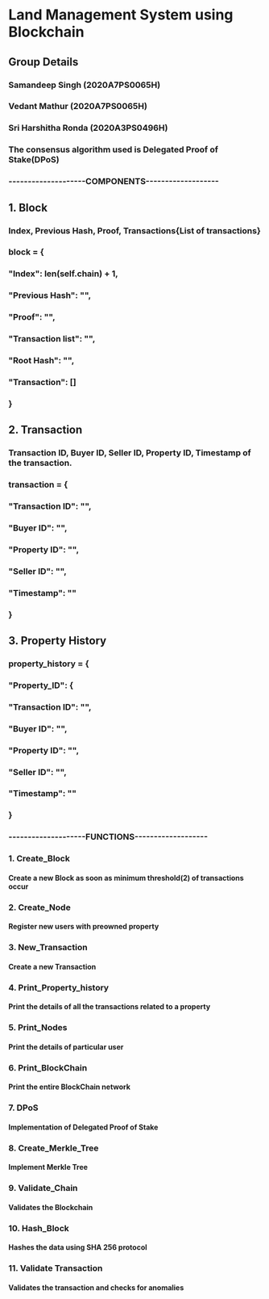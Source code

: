 # Land Management System using Blockchain

## Group Details
### Samandeep Singh (2020A7PS0065H)
### Vedant Mathur (2020A7PS0065H)
### Sri Harshitha Ronda (2020A3PS0496H)

### The consensus algorithm used is Delegated Proof of Stake(DPoS)

### --------------------COMPONENTS-------------------
## 1. Block
### Index, Previous Hash, Proof, Transactions{List of transactions}
### block = {
### "Index": len(self.chain) + 1,
### "Previous Hash": "",
### "Proof": "",
### "Transaction list": "",
### "Root Hash": "",
### "Transaction": []
### }
###
## 2. Transaction
### Transaction ID, Buyer ID, Seller ID, Property ID, Timestamp of the transaction.
### transaction = {
### "Transaction ID": "",
### "Buyer ID": "",
### "Property ID": "",
### "Seller ID": "",
###
### "Timestamp": ""
### }
###
## 3. Property History
### property_history = {
### "Property_ID": {
### "Transaction ID": "",
### "Buyer ID": "",
### "Property ID": "",
### "Seller ID": "",
###
### "Timestamp": ""
### }

### --------------------FUNCTIONS-------------------
### 1. Create_Block
#### Create a new Block as soon as minimum threshold(2) of transactions occur

### 2. Create_Node
#### Register new users with preowned property

### 3. New_Transaction
#### Create a new Transaction

### 4. Print_Property_history
#### Print the details of all the transactions related to a property

### 5. Print_Nodes
#### Print the details of particular user

### 6. Print_BlockChain
#### Print the entire BlockChain network

### 7. DPoS
#### Implementation of Delegated Proof of Stake

### 8. Create_Merkle_Tree
#### Implement Merkle Tree

### 9. Validate_Chain
#### Validates the Blockchain

### 10. Hash_Block
#### Hashes the data using SHA 256 protocol

### 11. Validate Transaction
#### Validates the transaction and checks for anomalies
